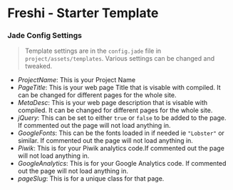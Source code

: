 # Freshi - Starter Template


### Jade Config Settings

> Template settings are in the `config.jade` file in `project/assets/templates`. Various settings can be changed and tweaked.

- _ProjectName_: This is your Project Name
- _PageTitle_: This is your web page Title that is visable with compiled. It can be changed for different pages for the whole site.
- _MetaDesc_: This is your web page description that is visable with compiled. It can be changed for different pages for the whole site.
- _jQuery_: This can be set to either `true` or `false` to be added to the page. If commented out the page will not load anything in.
- _GoogleFonts_: This can be the fonts loaded in if needed ie `"Lobster"` or similar. If commented out the page will not load anything in.
- _Piwik_: This is for your Piwik analytics code.If commented out the page will not load anything in.
- _GoogleAnalytics_: This is for your Google Analytics code. If commented out the page will not load anything in.
- _pageSlug_: This is for a unique class for that page.
